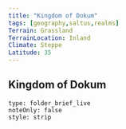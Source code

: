 ```yaml
---
title: "Kingdom of Dokum"
tags: [geography,saltus,realms]
Terrain: Grassland
TerrainLocation: Inland
Climate: Steppe
Latitude: 35
---
```

## Kingdom of Dokum

```ccard
type: folder_brief_live
noteOnly: false
style: strip
```
